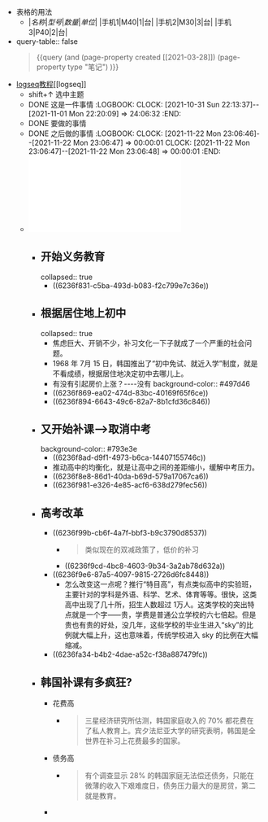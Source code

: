- 表格的用法
	- |*名称*|*型号*|*数量*|*单位*|
	  |手机1|M40|1|台|
	  |手机2|M30|3|台|
	  |手机3|P40|2|台|
- query-table:: false
  > {{query (and (page-property created [[2021-03-28]]) (page-property type "笔记") )}}
- [logseq教程](https://xutuan.vercel.app/#/page/logseq%E4%BD%BF%E7%94%A8%E7%BB%8F%E9%AA%8C%E5%88%86%E4%BA%AB )[[logseq]]
	- shift+↑ 选中主题
	- DONE 这是一件事情
	  :LOGBOOK:
	  CLOCK: [2021-10-31 Sun 22:13:37]--[2021-11-01 Mon 22:20:09] =>  24:06:32
	  :END:
	- DONE 要做的事情
	- DONE 之后做的事情
	  :LOGBOOK:
	  CLOCK: [2021-11-22 Mon 23:06:46]--[2021-11-22 Mon 23:06:47] =>  00:00:01
	  CLOCK: [2021-11-22 Mon 23:06:47]--[2021-11-22 Mon 23:06:48] =>  00:00:01
	  :END:
	- ![疯狂打击补课的韩国，后来怎么样了 - 涨姿势.pdf](../assets/疯狂打击补课的韩国，后来怎么样了_-_涨姿势_1635689651893_0.pdf)
		- ## 开始义务教育
		  collapsed:: true
			- ((6236f831-c5ba-493d-b083-f2c799e7c36e))
		- ## 根据居住地上初中
		  collapsed:: true
			- 焦虑巨大、开销不少，补习文化一下子就成了一个严重的社会问题。
			- 1968 年 7月 15 日，韩国推出了“初中免试、就近入学”制度，就是不看成绩，根据居住地决定初中去哪儿上。
			- 有没有引起房价上涨？----没有
			  background-color:: #497d46
			- ((6236f869-ea02-474d-83bc-40169f65f6ce))
			- ((6236f894-6643-49c6-82a7-8b1cfd36c846))
		- ## 又开始补课-->取消中考
		  background-color:: #793e3e
			- ((6236f8ad-d9f1-4973-b6ca-14407155746c))
			- 推动高中的均衡化，就是让高中之间的差距缩小，缓解中考压力。
			- ((6236f8e8-86d1-40da-b69d-579a17067ca6))
			- ((6236f981-e326-4e85-acf6-638d279fec56))
		- ## 高考改革
			- ((6236f99b-cb6f-4a7f-bbf3-b9c3790d8537))
				- > 类似现在的双减政策了，低价的补习
				- ((6236f9cd-4bc8-4603-9b34-3a2ab78d632a))
			- ((6236f9e6-87a5-4097-9815-2726d6fc8448))
				- 怎么改变这一点呢？推行“特目高”，有点类似高中的实验班，主要针对的学科是外语、科学、艺术、体育等等。很快，这类高中出现了几十所，招生人数超过 1万人。这类学校的突出特点就是一个字⸺贵，学费是普通公立学校的六七倍起。但是贵也有贵的好处，没几年，这些学校的毕业生进入“sky”的比例就大幅上升，这也意味着，传统学校进入 sky 的比例在大幅缩减。
			- ((6236fa34-b4b2-4dae-a52c-f38a887479fc))
		- ## 韩国补课有多疯狂?
			- 花费高
				- > 三星经济研究所估测，韩国家庭收入的 70% 都花费在了私人教育上。宾夕法尼亚大学的研究表明，韩国是全世界在补习上花费最多的国家。
			- 债务高
				- > 有个调查显示 28% 的韩国家庭无法偿还债务，只能在微薄的收入下艰难度日，债务压力最大的是房贷，第二就是教育。
			-